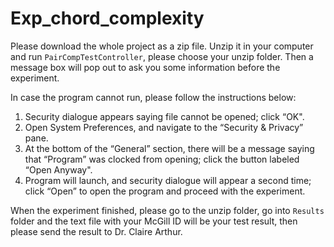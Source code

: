 # Exp_chord_complexity

Please download the whole project as a zip file. Unzip it in your computer and run `PairCompTestController`, please choose your unzip folder. Then a message box will pop out to ask you some information before the experiment.

In case the program cannot run, please follow the instructions below:

1. Security dialogue appears saying file cannot be opened; click “OK".
2. Open System Preferences, and navigate to the “Security & Privacy” pane.
3. At the bottom of the “General” section, there will be a message saying that “Program” was clocked from opening; click the button labeled “Open Anyway".
4. Program will launch, and security dialogue will appear a second time; click “Open” to open the program and proceed with the experiment.

When the experiment finished, please go to the unzip folder, go into `Results` folder and the text file with your McGill ID will be your test result, then please send the result to Dr. Claire Arthur.

